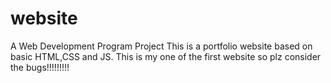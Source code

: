 # website
A Web Development Program Project
This is a portfolio website based on basic HTML,CSS and JS.
This is my one of the first website so plz consider the bugs!!!!!!!!!
